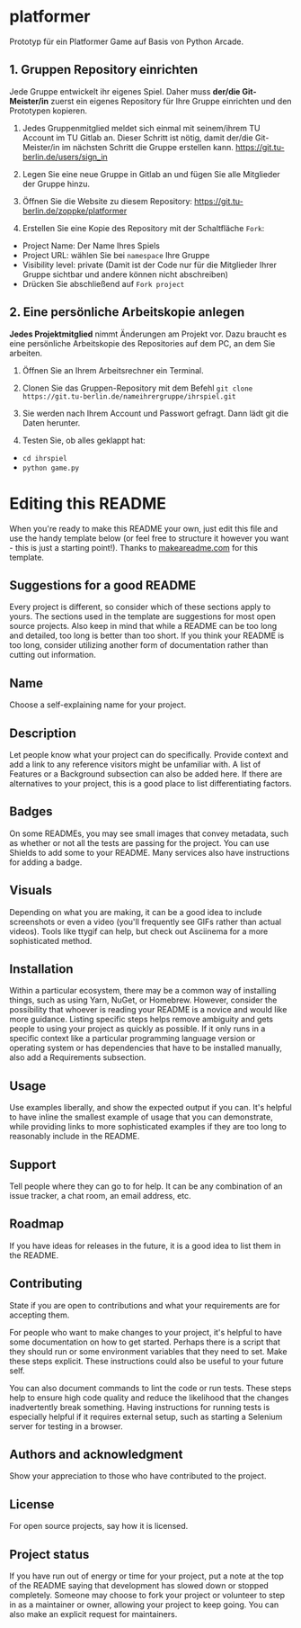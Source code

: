 # platformer

Prototyp für ein Platformer Game auf Basis von Python Arcade.

## 1. Gruppen Repository einrichten

Jede Gruppe entwickelt ihr eigenes Spiel. Daher muss **der/die Git-Meister/in** zuerst ein eigenes Repository für Ihre Gruppe einrichten und den Prototypen kopieren.

1. Jedes Gruppenmitglied meldet sich einmal mit seinem/ihrem TU Account im TU Gitlab an. Dieser Schritt ist nötig, damit der/die Git-Meister/in im nächsten Schritt die Gruppe erstellen kann. https://git.tu-berlin.de/users/sign_in

2. Legen Sie eine neue Gruppe in Gitlab an und fügen Sie alle Mitglieder der Gruppe hinzu.

3. Öffnen Sie die Website zu diesem Repository: https://git.tu-berlin.de/zoppke/platformer

4. Erstellen Sie eine Kopie des Repository mit der Schaltfläche `Fork`:
  - Project Name: Der Name Ihres Spiels
  - Project URL: wählen Sie bei `namespace` Ihre Gruppe
  - Visibility level: private (Damit ist der Code nur für die Mitglieder Ihrer Gruppe sichtbar und andere können nicht abschreiben)
  - Drücken Sie abschließend auf `Fork project`

## 2. Eine persönliche Arbeitskopie anlegen 

**Jedes Projektmitglied** nimmt Änderungen am Projekt vor. Dazu braucht es eine persönliche Arbeitskopie des Repositories auf dem PC, an dem Sie arbeiten.

1. Öffnen Sie an Ihrem Arbeitsrechner ein Terminal.

2. Clonen Sie das Gruppen-Repository mit dem Befehl `git clone https://git.tu-berlin.de/nameihrergruppe/ihrspiel.git`

3. Sie werden nach Ihrem Account und Passwort gefragt. Dann lädt git die Daten herunter.

4. Testen Sie, ob alles geklappt hat:
  - `cd ihrspiel`
  - `python game.py`

# Editing this README

When you're ready to make this README your own, just edit this file and use the handy template below (or feel free to structure it however you want - this is just a starting point!). Thanks to [makeareadme.com](https://www.makeareadme.com/) for this template.

## Suggestions for a good README

Every project is different, so consider which of these sections apply to yours. The sections used in the template are suggestions for most open source projects. Also keep in mind that while a README can be too long and detailed, too long is better than too short. If you think your README is too long, consider utilizing another form of documentation rather than cutting out information.

## Name
Choose a self-explaining name for your project.

## Description
Let people know what your project can do specifically. Provide context and add a link to any reference visitors might be unfamiliar with. A list of Features or a Background subsection can also be added here. If there are alternatives to your project, this is a good place to list differentiating factors.

## Badges
On some READMEs, you may see small images that convey metadata, such as whether or not all the tests are passing for the project. You can use Shields to add some to your README. Many services also have instructions for adding a badge.

## Visuals
Depending on what you are making, it can be a good idea to include screenshots or even a video (you'll frequently see GIFs rather than actual videos). Tools like ttygif can help, but check out Asciinema for a more sophisticated method.

## Installation
Within a particular ecosystem, there may be a common way of installing things, such as using Yarn, NuGet, or Homebrew. However, consider the possibility that whoever is reading your README is a novice and would like more guidance. Listing specific steps helps remove ambiguity and gets people to using your project as quickly as possible. If it only runs in a specific context like a particular programming language version or operating system or has dependencies that have to be installed manually, also add a Requirements subsection.

## Usage
Use examples liberally, and show the expected output if you can. It's helpful to have inline the smallest example of usage that you can demonstrate, while providing links to more sophisticated examples if they are too long to reasonably include in the README.

## Support
Tell people where they can go to for help. It can be any combination of an issue tracker, a chat room, an email address, etc.

## Roadmap
If you have ideas for releases in the future, it is a good idea to list them in the README.

## Contributing
State if you are open to contributions and what your requirements are for accepting them.

For people who want to make changes to your project, it's helpful to have some documentation on how to get started. Perhaps there is a script that they should run or some environment variables that they need to set. Make these steps explicit. These instructions could also be useful to your future self.

You can also document commands to lint the code or run tests. These steps help to ensure high code quality and reduce the likelihood that the changes inadvertently break something. Having instructions for running tests is especially helpful if it requires external setup, such as starting a Selenium server for testing in a browser.

## Authors and acknowledgment
Show your appreciation to those who have contributed to the project.

## License
For open source projects, say how it is licensed.

## Project status
If you have run out of energy or time for your project, put a note at the top of the README saying that development has slowed down or stopped completely. Someone may choose to fork your project or volunteer to step in as a maintainer or owner, allowing your project to keep going. You can also make an explicit request for maintainers.
